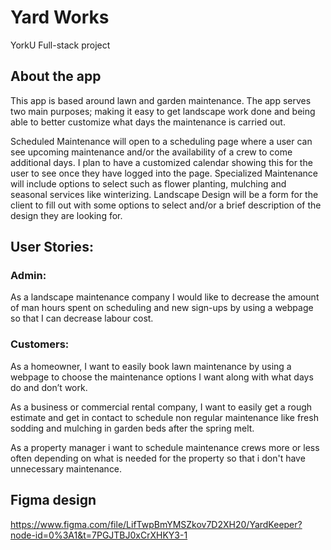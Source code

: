 # Yard Works
YorkU Full-stack project

## About the app
This app is based around lawn and garden maintenance.  The app serves two main purposes;  making it easy to get landscape work done and being able to better customize what days the maintenance is carried out.

Scheduled Maintenance will open to a scheduling page where a user can see upcoming maintenance and/or the availability of a crew to come additional days.  I plan to have a customized calendar showing this for the user to see once they have logged into the page.  Specialized Maintenance will include options to select such as flower planting, mulching and seasonal services like winterizing.  Landscape Design will be a form for the client to fill out with some options to select and/or a brief description of the design they are looking for. 

## User Stories:

### Admin:
As a landscape maintenance company I would like to decrease the amount of man hours spent on scheduling and new sign-ups by using a webpage so that I can decrease labour cost.

### Customers:
As a homeowner, I want to easily book lawn maintenance by using a webpage to choose the maintenance options I want along with what days do and don’t work. 

As a business or commercial rental company, I want to easily get a rough estimate and get in contact to schedule non regular maintenance like fresh sodding and mulching in garden beds after the spring melt.

As a property manager i want to schedule maintenance crews more or less often depending on what is needed for the property so that i don't have unnecessary maintenance.

## Figma design
https://www.figma.com/file/LifTwpBmYMSZkov7D2XH20/YardKeeper?node-id=0%3A1&t=7PGJTBJ0xCrXHKY3-1

